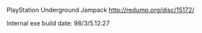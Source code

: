 PlayStation Underground Jampack
http://redump.org/disc/15172/

Internal exe build date: 98/3/5.12:27
